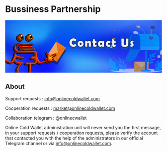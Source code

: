 # Bussiness Partnership

![](<../.gitbook/assets/1415x475 - ContactUs (1).jpg>)

## About



Support requests : info@onlinecoldwallet.com

Cooperation requests : market@onlinecoldwallet.com

Collaboration telegram : @onlinecwallet



Online Cold Wallet administration unit will never send you the first message, in your support requests / cooperation requests, please verify the account that contacted you with the help of the administrators in our official Telegram channel or via info@onlinecoldwallet.com.
